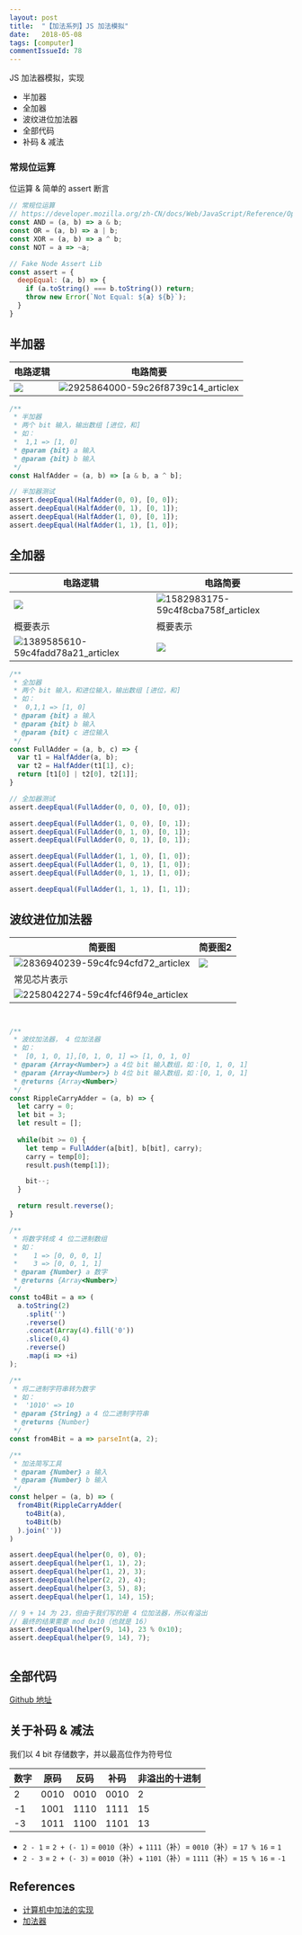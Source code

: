 ```yaml
---
layout: post
title:  "【加法系列】JS 加法模拟"
date:   2018-05-08
tags: [computer]
commentIssueId: 78
---
```




JS 加法器模拟，实现
* 半加器
* 全加器
* 波纹进位加法器
* 全部代码
* 补码 & 减法



### 常规位运算

位运算 & 简单的 assert 断言

```js
// 常规位运算
// https://developer.mozilla.org/zh-CN/docs/Web/JavaScript/Reference/Operators/Bitwise_Operators
const AND = (a, b) => a & b;
const OR = (a, b) => a | b;
const XOR = (a, b) => a ^ b;
const NOT = a => ~a;

// Fake Node Assert Lib
const assert = {
  deepEqual: (a, b) => {
    if (a.toString() === b.toString()) return;
    throw new Error(`Not Equal: ${a} ${b}`);
  }
}
```

## 半加器

| 电路逻辑                                                     | 电路简要                                                     |
| ------------------------------------------------------------ | ------------------------------------------------------------ |
| ![](https://upload.wikimedia.org/wikipedia/commons/thumb/d/d9/Half_Adder.svg/440px-Half_Adder.svg.png) | ![2925864000-59c26f8739c14_articlex](https://user-images.githubusercontent.com/7157346/39673413-470a88f4-516e-11e8-9bc3-b0452be1482e.png) |



```js
/**
 * 半加器
 * 两个 bit 输入，输出数组 [进位，和]
 * 如：
 *  1,1 => [1, 0]
 * @param {bit} a 输入
 * @param {bit} b 输入
 */
const HalfAdder = (a, b) => [a & b, a ^ b];

// 半加器测试
assert.deepEqual(HalfAdder(0, 0), [0, 0]);
assert.deepEqual(HalfAdder(0, 1), [0, 1]);
assert.deepEqual(HalfAdder(1, 0), [0, 1]);
assert.deepEqual(HalfAdder(1, 1), [1, 0]);


```



## 全加器

| 电路逻辑                                                     | 电路简要                                                     |
| ------------------------------------------------------------ | ------------------------------------------------------------ |
| ![](https://upload.wikimedia.org/wikipedia/commons/6/69/Full-adder_logic_diagram.svg) | ![1582983175-59c4f8cba758f_articlex](https://user-images.githubusercontent.com/7157346/39673408-3e4f3e44-516e-11e8-8c7b-1d78b3f7f28b.png) |
| 概要表示                                                     | 概要表示                                                     |
| ![1389585610-59c4fadd78a21_articlex](https://user-images.githubusercontent.com/7157346/39673407-3de3c3f8-516e-11e8-8199-53ca1779aabd.png) | ![](https://upload.wikimedia.org/wikipedia/commons/thumb/4/48/1-bit_full-adder.svg/430px-1-bit_full-adder.svg.png) |



```js
/**
 * 全加器
 * 两个 bit 输入，和进位输入，输出数组 [进位，和]
 * 如：
 *  0,1,1 => [1, 0]
 * @param {bit} a 输入
 * @param {bit} b 输入
 * @param {bit} c 进位输入
 */
const FullAdder = (a, b, c) => {
  var t1 = HalfAdder(a, b);
  var t2 = HalfAdder(t1[1], c);
  return [t1[0] | t2[0], t2[1]];
}

// 全加器测试
assert.deepEqual(FullAdder(0, 0, 0), [0, 0]);

assert.deepEqual(FullAdder(1, 0, 0), [0, 1]);
assert.deepEqual(FullAdder(0, 1, 0), [0, 1]);
assert.deepEqual(FullAdder(0, 0, 1), [0, 1]);

assert.deepEqual(FullAdder(1, 1, 0), [1, 0]);
assert.deepEqual(FullAdder(1, 0, 1), [1, 0]);
assert.deepEqual(FullAdder(0, 1, 1), [1, 0]);

assert.deepEqual(FullAdder(1, 1, 1), [1, 1]);


```



## 波纹进位加法器

| 简要图                                                       | 简要图2                                                      |
| ------------------------------------------------------------ | ------------------------------------------------------------ |
| ![2836940239-59c4fc94cfd72_articlex](https://user-images.githubusercontent.com/7157346/39758482-920367a0-5302-11e8-8e14-f63b9ca07cb6.png) | ![](https://upload.wikimedia.org/wikipedia/commons/thumb/5/5d/4-bit_ripple_carry_adder.svg/440px-4-bit_ripple_carry_adder.svg.png) |
| 常见芯片表示                                                 |                                                              |
| ![2258042274-59c4fcf46f94e_articlex](https://user-images.githubusercontent.com/7157346/39758606-e668caba-5302-11e8-8831-e6dc051c27a8.png) |                                                              |



```js


/**
 * 波纹加法器， 4 位加法器
 * 如：
 *  [0, 1, 0, 1],[0, 1, 0, 1] => [1, 0, 1, 0]
 * @param {Array<Number>} a 4位 bit 输入数组，如：[0, 1, 0, 1]
 * @param {Array<Number>} b 4位 bit 输入数组，如：[0, 1, 0, 1]
 * @returns {Array<Number>}
 */
const RippleCarryAdder = (a, b) => {
  let carry = 0;
  let bit = 3;
  let result = [];
    
  while(bit >= 0) {
    let temp = FullAdder(a[bit], b[bit], carry);
    carry = temp[0];
    result.push(temp[1]);

    bit--;
  }

  return result.reverse();
}

/**
 * 将数字转成 4 位二进制数组
 * 如：
 *    1 => [0, 0, 0, 1]
 *    3 => [0, 0, 1, 1]
 * @param {Number} a 数字
 * @returns {Array<Number>}
 */
const to4Bit = a => (
  a.toString(2)
    .split('')
    .reverse()
    .concat(Array(4).fill('0'))
    .slice(0,4)
    .reverse()
    .map(i => +i)
);

/**
 * 将二进制字符串转为数字
 * 如：
 *  '1010' => 10
 * @param {String} a 4 位二进制字符串
 * @returns {Number}
 */
const from4Bit = a => parseInt(a, 2);

/**
 * 加法简写工具
 * @param {Number} a 输入
 * @param {Number} b 输入
 */
const helper = (a, b) => (
  from4Bit(RippleCarryAdder(
    to4Bit(a),
    to4Bit(b)
  ).join(''))
)

assert.deepEqual(helper(0, 0), 0);
assert.deepEqual(helper(1, 1), 2);
assert.deepEqual(helper(1, 2), 3);
assert.deepEqual(helper(2, 2), 4);
assert.deepEqual(helper(3, 5), 8);
assert.deepEqual(helper(1, 14), 15);

// 9 + 14 为 23，但由于我们写的是 4 位加法器，所以有溢出
// 最终的结果需要 mod 0x10（也就是 16）
assert.deepEqual(helper(9, 14), 23 % 0x10);
assert.deepEqual(helper(9, 14), 7);



```



## 全部代码

[Github 地址](https://github.com/zhoukekestar/drafts/blob/master/2018-01~06/2018-05-05-computer/index.js)



## 关于补码 & 减法

我们以 4 bit 存储数字，并以最高位作为符号位

| 数字 | 原码 | 反码 | 补码       | 非溢出的十进制 |
| ---- | ---- | ---- | ---- | ---- |
| 2    | 0010 | 0010 | 0010  | 2 |
| -1   | 1001 | 1110 | 1111 | 15 |
| -3   | 1011 | 1100 | 1101 | 13 |

* `2 - 1` = `2 + (- 1)` = `0010`（补）+ `1111`（补）= `0010`（补）= `17 % 16` = `1`
* `2 - 3` = `2 + (- 3)` = `0010`（补）+ `1101`（补）= `1111`（补）= `15 % 16` = `-1`



## References

- [计算机中加法的实现](https://segmentfault.com/a/1190000011317502)
- [加法器](https://zh.wikipedia.org/wiki/%E5%8A%A0%E6%B3%95%E5%99%A8)
